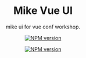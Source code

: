 <h1 align="center">Mike Vue UI</h1>

<p align="center">
 mike ui for vue conf workshop.
</p>

<p align="center">
  <a target="_blank" href="https://www.npmjs.com/package/mike-vue-ui">
  <img src="https://img.shields.io/npm/v/mike-vue-ui?color=c95f8b&amp;label=" alt="NPM version">
  </a>
</p>

<p align="center">
<a target="_blank" href="https://www.npmjs.com/package/mike-vue-ui">
  <img src="https://nodei.co/npm-dl/mike-vue-ui.png?months=6" alt="NPM version">
</a>
</p>